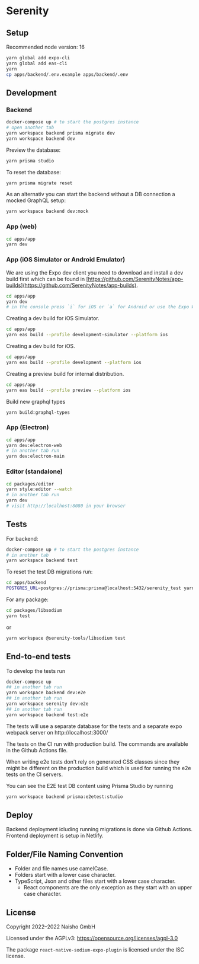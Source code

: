 # Serenity

## Setup

Recommended node version: 16

```sh
yarn global add expo-cli
yarn global add eas-cli
yarn
cp apps/backend/.env.example apps/backend/.env
```

## Development

### Backend

```sh
docker-compose up # to start the postgres instance
# open another tab
yarn workspace backend prisma migrate dev
yarn workspace backend dev
```

Preview the database:

```sh
yarn prisma studio
```

To reset the database:

```sh
yarn prisma migrate reset
```

As an alternativ you can start the backend without a DB connection a mocked GraphQL setup:

```sh
yarn workspace backend dev:mock
```

### App (web)

```sh
cd apps/app
yarn dev
```

### App (iOS Simulator or Android Emulator)

We are using the Expo dev client you need to download and install a dev build first which can be found in [https://github.com/SerenityNotes/app-builds](https://github.com/SerenityNotes/app-builds).

```sh
cd apps/app
yarn dev
# in the console press `i` for iOS or `a` for Android or use the Expo Web-interface
```

Creating a dev build for iOS Simulator.

```sh
cd apps/app
yarn eas build --profile development-simulator --platform ios
```

Creating a dev build for iOS.

```sh
cd apps/app
yarn eas build --profile development --platform ios
```

Creating a preview build for internal distribution.

```sh
cd apps/app
yarn eas build --profile preview --platform ios
```

Build new graphql types

```sh
yarn build:graphql-types
```

### App (Electron)

```sh
cd apps/app
yarn dev:electron-web
# in another tab run
yarn dev:electron-main
```

### Editor (standalone)

```sh
cd packages/editor
yarn style:editor --watch
# in another tab run
yarn dev
# visit http://localhost:8080 in your browser
```

## Tests

For backend:

```sh
docker-compose up # to start the postgres instance
# in another tab
yarn workspace backend test
```

To reset the test DB migrations run:

```sh
cd apps/backend
POSTGRES_URL=postgres://prisma:prisma@localhost:5432/serenity_test yarn prisma migrate reset
```

For any package:

```sh
cd packages/libsodium
yarn test
```

or

```sh
yarn workspace @serenity-tools/libsodium test
```

## End-to-end tests

To develop the tests run

```sh
docker-compose up
## in another tab run
yarn workspace backend dev:e2e
## in another tab run
yarn workspace serenity dev:e2e
## in another tab run
yarn workspace backend test:e2e
```

The tests will use a separate database for the tests and a separate expo webpack server on http://localhost:3000/

The tests on the CI run with production build. The commands are available in the Github Actions file.

When writing e2e tests don't rely on generated CSS classes since they might be different on the production build which is used for running the e2e tests
on the CI servers.

You can see the E2E test DB content using Prisma Studio by running

```sh
yarn workspace backend prisma:e2etest:studio
```

## Deploy

Backend deployment icluding running migrations is done via Github Actions.
Frontend deployment is setup in Netlify.

## Folder/File Naming Convention

- Folder and file names use camelCase.
- Folders start with a lower case character.
- TypeScript, Json and other files start with a lower case character.
  - React components are the only exception as they start with an upper case character.

## License

Copyright 2022–2022 Naisho GmbH

Licensed under the AGPLv3: https://opensource.org/licenses/agpl-3.0

The package `react-native-sodium-expo-plugin` is licensed under the ISC license.
